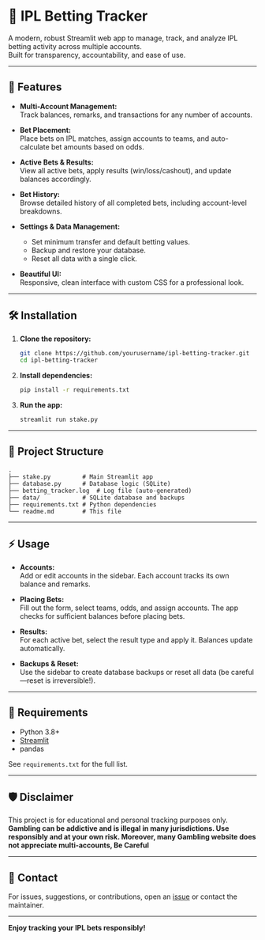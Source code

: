 # 🎯 IPL Betting Tracker

A modern, robust Streamlit web app to manage, track, and analyze IPL betting activity across multiple accounts.  
Built for transparency, accountability, and ease of use.

---

## 🚀 Features

- **Multi-Account Management:**  
  Track balances, remarks, and transactions for any number of accounts.

- **Bet Placement:**  
  Place bets on IPL matches, assign accounts to teams, and auto-calculate bet amounts based on odds.

- **Active Bets & Results:**  
  View all active bets, apply results (win/loss/cashout), and update balances accordingly.

- **Bet History:**  
  Browse detailed history of all completed bets, including account-level breakdowns.

- **Settings & Data Management:**  
  - Set minimum transfer and default betting values.
  - Backup and restore your database.
  - Reset all data with a single click.

- **Beautiful UI:**  
  Responsive, clean interface with custom CSS for a professional look.

---

## 🛠️ Installation

1. **Clone the repository:**
   ```bash
   git clone https://github.com/yourusername/ipl-betting-tracker.git
   cd ipl-betting-tracker
   ```

2. **Install dependencies:**
   ```bash
   pip install -r requirements.txt
   ```

3. **Run the app:**
   ```bash
   streamlit run stake.py
   ```

---

## 📂 Project Structure

```
.
├── stake.py         # Main Streamlit app
├── database.py      # Database logic (SQLite)
├── betting_tracker.log  # Log file (auto-generated)
├── data/            # SQLite database and backups
├── requirements.txt # Python dependencies
└── readme.md        # This file
```

---

## ⚡ Usage

- **Accounts:**  
  Add or edit accounts in the sidebar. Each account tracks its own balance and remarks.

- **Placing Bets:**  
  Fill out the form, select teams, odds, and assign accounts. The app checks for sufficient balances before placing bets.

- **Results:**  
  For each active bet, select the result type and apply it. Balances update automatically.

- **Backups & Reset:**  
  Use the sidebar to create database backups or reset all data (be careful—reset is irreversible!).

---

## 📝 Requirements

- Python 3.8+
- [Streamlit](https://streamlit.io/)
- pandas

See `requirements.txt` for the full list.

---

## 🛡️ Disclaimer

This project is for educational and personal tracking purposes only.  
**Gambling can be addictive and is illegal in many jurisdictions. Use responsibly and at your own risk. Moreover, many Gambling website does not appreciate multi-accounts, Be Careful**

---

## 📧 Contact

For issues, suggestions, or contributions, open an [issue](https://github.com/yourusername/ipl-betting-tracker/issues) or contact the maintainer.

---

**Enjoy tracking your IPL bets responsibly!**